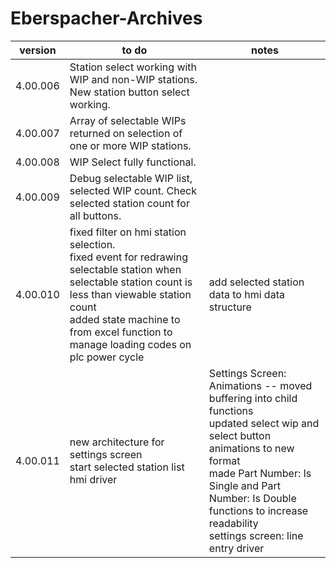 # Eberspacher-Archives
version | to do | notes
--------|-------|------
4.00.006 | Station select working with WIP and non-WIP stations. New station button select working. <br/> |
4.00.007 | Array of selectable WIPs returned on selection of one or more WIP stations. <br/> |
4.00.008 | WIP Select fully functional. <br/> |
4.00.009 | Debug selectable WIP list, selected WIP count. Check selected station count for all buttons. <br/> |
4.00.010 | fixed filter on hmi station selection. </br> fixed event for redrawing selectable station when selectable station count is less than viewable station count </br> added state machine to from excel function to manage loading codes on plc power cycle| add selected station data to hmi data structure
4.00.011 | new architecture for settings screen </br> start selected station list hmi driver | Settings Screen: Animations -- moved buffering into child functions </br> updated select wip and select button animations to new format </br> made Part Number: Is Single and Part Number: Is Double functions to increase readability </br> settings screen: line entry driver